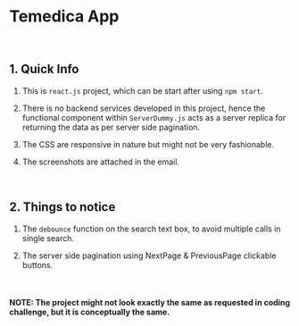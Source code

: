 # Temedica App

&nbsp;
## 1. Quick Info
1. This is `react.js` project, which can be start after using `npm start`.

2. There is no backend services developed in this project, hence the functional component within `ServerDummy.js` acts as a server replica for returning the data as per server side pagination.

3. The CSS are responsive in nature but might not be very fashionable.

4. The screenshots are attached in the email.

&nbsp;
&nbsp;
## 2. Things to notice
1. The `debounce` function on the search text box, to avoid multiple calls in single search.

2. The server side pagination using NextPage & PreviousPage clickable buttons.

&nbsp;
&nbsp;
#### NOTE: The project might not look exactly the same as requested in coding challenge, but it is conceptually the same.
